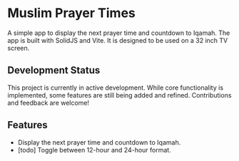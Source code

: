 # Muslim Prayer Times

A simple app to display the next prayer time and countdown to Iqamah. The app is built with SolidJS and Vite. It is designed to be used on a 32 inch TV screen.

## Development Status

This project is currently in active development. While core functionality is implemented, some features are still being added and refined. Contributions and feedback are welcome!

## Features

- Display the next prayer time and countdown to Iqamah.
- [todo] Toggle between 12-hour and 24-hour format.